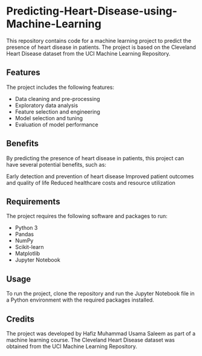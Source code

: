 # Predicting-Heart-Disease-using-Machine-Learning
This repository contains code for a machine learning project to predict the presence of heart disease in patients. The project is based on the Cleveland Heart Disease dataset from the UCI Machine Learning Repository.
## Features
The project includes the following features:

* Data cleaning and pre-processing
* Exploratory data analysis
* Feature selection and engineering
* Model selection and tuning
* Evaluation of model performance
## Benefits
By predicting the presence of heart disease in patients, this project can have several potential benefits, such as:

Early detection and prevention of heart disease
Improved patient outcomes and quality of life
Reduced healthcare costs and resource utilization
## Requirements
The project requires the following software and packages to run:

* Python 3
* Pandas
* NumPy
* Scikit-learn
* Matplotlib
* Jupyter Notebook
## Usage
To run the project, clone the repository and run the Jupyter Notebook file in a Python environment with the required packages installed.

## Credits
The project was developed by Hafiz Muhammad Usama Saleem as part of a machine learning course. The Cleveland Heart Disease dataset was obtained from the UCI Machine Learning Repository.
